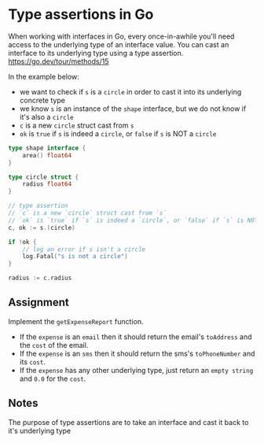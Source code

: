 # Type assertions in Go

When working with interfaces in Go, every once-in-awhile you'll need access to the underlying type of an interface value. You can cast an interface to its underlying type using a type assertion. https://go.dev/tour/methods/15

In the example below:

- we want to check if `s` is a `circle` in order to cast it into its underlying concrete type
- we know `s` is an instance of the `shape` interface, but we do not know if it's also a `circle`
- `c` is a new `circle` struct cast from `s`
- `ok` is `true` if `s` is indeed a `circle`, or `false` if `s` is NOT a `circle`

```go
type shape interface {
	area() float64
}

type circle struct {
	radius float64
}

// type assertion
// `c` is a new `circle` struct cast from `s`
// `ok` is `true` if `s` is indeed a `circle`, or `false` if `s` is NOT a `circle`
c, ok := s.(circle)

if !ok {
	// log an error if s isn't a circle
	log.Fatal("s is not a circle")
}

radius := c.radius
```

## Assignment

Implement the `getExpenseReport` function.

- If the `expense` is an `email` then it should return the email's `toAddress` and the `cost` of the email.
- If the `expense` is an `sms` then it should return the sms's `toPhoneNumber` and its `cost`.
- If the `expense` has any other underlying type, just return an `empty string` and `0.0` for the `cost`.

## Notes

The purpose of type assertions are to take an interface and cast it back to it's underlying type
